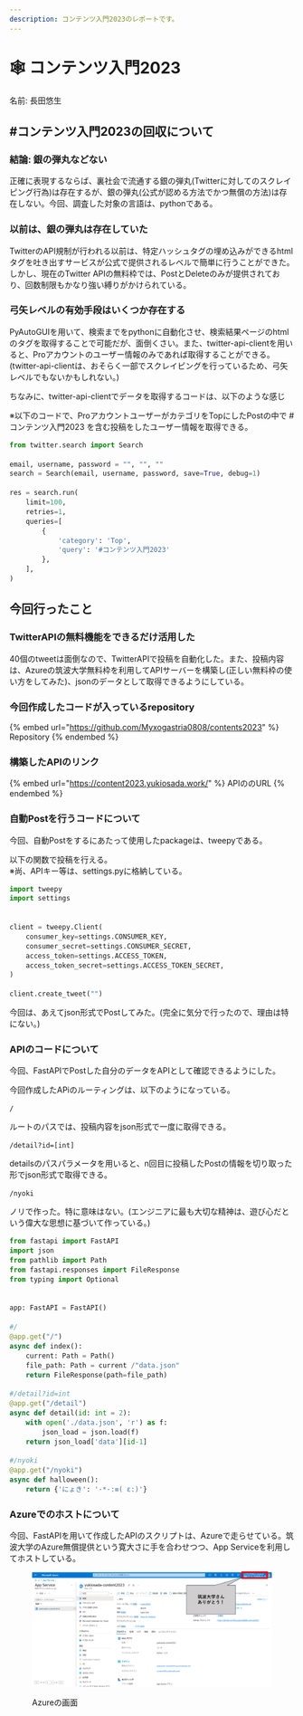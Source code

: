 ```yaml
---
description: コンテンツ入門2023のレポートです。
---
```


# 🕸 コンテンツ入門2023

名前: 長田悠生

## #コンテンツ入門2023の回収について

### 結論: 銀の弾丸などない

正確に表現するならば、裏社会で流通する銀の弾丸(Twitterに対してのスクレイピング行為)は存在するが、銀の弾丸(公式が認める方法でかつ無償の方法)は存在しない。今回、調査した対象の言語は、pythonである。

### 以前は、銀の弾丸は存在していた

TwitterのAPI規制が行われる以前は、特定ハッシュタグの埋め込みができるhtmlタグを吐き出すサービスが公式で提供されるレベルで簡単に行うことができた。しかし、現在のTwitter APIの無料枠では、PostとDeleteのみが提供されており、回数制限もかなり強い縛りがかけられている。

### 弓矢レベルの有効手段はいくつか存在する

PyAutoGUIを用いて、検索までをpythonに自動化させ、検索結果ページのhtmlのタグを取得することで可能だが、面倒くさい。また、twitter-api-clientを用いると、Proアカウントのユーザー情報のみであれば取得することができる。(twitter-api-clientは、おそらく一部でスクレイピングを行っているため、弓矢レベルでもないかもしれない。)

ちなみに、twitter-api-clientでデータを取得するコードは、以下のような感じ

※以下のコードで、ProアカウントユーザーがカテゴリをTopにしたPostの中で #コンテンツ入門2023 を含む投稿をしたユーザー情報を取得できる。

```python
from twitter.search import Search

email, username, password = "", "", ""
search = Search(email, username, password, save=True, debug=1)

res = search.run(
    limit=100,
    retries=1,
    queries=[
        {
            'category': 'Top',
            'query': '#コンテンツ入門2023'
        },
    ],
)

```

## 今回行ったこと

### TwitterAPIの無料機能をできるだけ活用した

40個のtweetは面倒なので、TwitterAPIで投稿を自動化した。また、投稿内容は、Azureの筑波大学無料枠を利用してAPIサーバーを構築し(正しい無料枠の使い方をしてみた)、jsonのデータとして取得できるようにしている。

### 今回作成したコードが入っているrepository

{% embed url="https://github.com/Myxogastria0808/contents2023" %}
Repository
{% endembed %}

### 構築したAPIのリンク

{% embed url="https://content2023.yukiosada.work/" %}
APIののURL
{% endembed %}

### 自動Postを行うコードについて

今回、自動Postをするにあたって使用したpackageは、tweepyである。

以下の関数で投稿を行える。\
※尚、APIキー等は、settings.pyに格納している。

```python
import tweepy
import settings


client = tweepy.Client(
    consumer_key=settings.CONSUMER_KEY,
    consumer_secret=settings.CONSUMER_SECRET,
    access_token=settings.ACCESS_TOKEN,
    access_token_secret=settings.ACCESS_TOKEN_SECRET,
)

client.create_tweet("")
```

今回は、あえてjson形式でPostしてみた。(完全に気分で行ったので、理由は特にない。)

### APIのコードについて

今回、FastAPIでPostした自分のデータをAPIとして確認できるようにした。

今回作成したAPiのルーティングは、以下のようになっている。

`/`&#x20;

ルートのパスでは、投稿内容をjson形式で一度に取得できる。

`/detail?id=[int]`

detailsのパスパラメータを用いると、n回目に投稿したPostの情報を切り取った形でjson形式で取得できる。

`/nyoki`

ノリで作った。特に意味はない。(エンジニアに最も大切な精神は、遊び心だという偉大な思想に基づいて作っている。)

```python
from fastapi import FastAPI
import json
from pathlib import Path
from fastapi.responses import FileResponse
from typing import Optional


app: FastAPI = FastAPI()

#/
@app.get("/")
async def index():
    current: Path = Path()
    file_path: Path = current /"data.json"
    return FileResponse(path=file_path)

#/detail?id=int
@app.get("/detail")
async def detail(id: int = 2):
    with open('./data.json', 'r') as f:
        json_load = json.load(f)
    return json_load['data'][id-1]

#/nyoki
@app.get("/nyoki")
async def halloween():
    return {'にょき': '·*·:≡( ε:)'}
```

### Azureでのホストについて

今回、FastAPIを用いて作成したAPIのスクリプトは、Azureで走らせている。筑波大学のAzure無償提供という寛大さに手を合わせつつ、App Serviceを利用してホストしている。

<figure><img src=".gitbook/assets/azure.png" alt=""><figcaption><p>Azureの画面</p></figcaption></figure>

